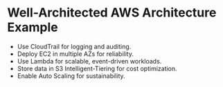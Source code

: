 # Well-Architected AWS Architecture Example

- Use CloudTrail for logging and auditing.
- Deploy EC2 in multiple AZs for reliability.
- Use Lambda for scalable, event-driven workloads.
- Store data in S3 Intelligent-Tiering for cost optimization.
- Enable Auto Scaling for sustainability.